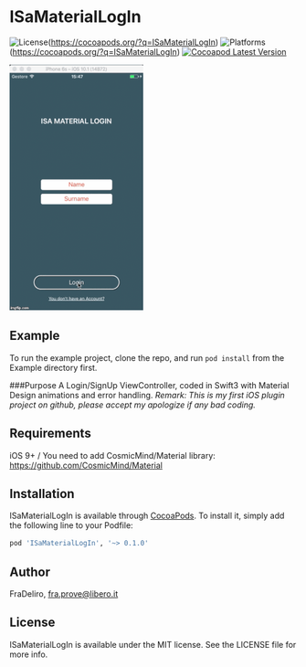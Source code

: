 # ISaMaterialLogIn

![License](https://img.shields.io/badge/License-MIT-brightgreen.svg)(https://cocoapods.org/?q=ISaMaterialLogIn)
![Platforms](https://img.shields.io/badge/Platform-iOS-blue.svg)(https://cocoapods.org/?q=ISaMaterialLogIn)
[![Cocoapod Latest Version](https://img.shields.io/badge/Version-0.1.0-brightgreen.svg)](https://cocoapods.org/?q=ISaMaterialLogIn)

![Alt text](/Example/ISaMaterialLogIn/ISaMaterialLogin.gif?raw=true)

## Example
To run the example project, clone the repo, and run `pod install` from the Example directory first.

###Purpose
A Login/SignUp ViewController, coded in Swift3 with Material Design animations and error handling. 
_Remark: This is my first iOS plugin project on github, please accept my apologize if any bad coding._

## Requirements
iOS 9+ / You need to add CosmicMind/Material library: https://github.com/CosmicMind/Material

## Installation
ISaMaterialLogIn is available through [CocoaPods](http://cocoapods.org). To install
it, simply add the following line to your Podfile:

```ruby
pod 'ISaMaterialLogIn', '~> 0.1.0'
```

## Author

FraDeliro, fra.prove@libero.it

## License

ISaMaterialLogIn is available under the MIT license. See the LICENSE file for more info.

